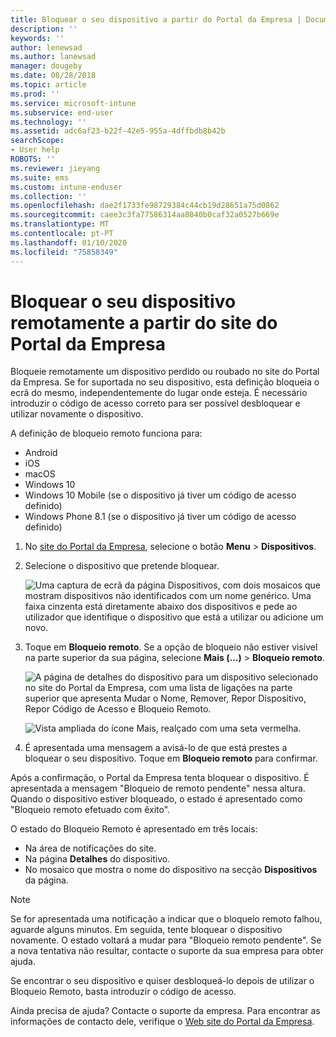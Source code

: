 ```yaml
---
title: Bloquear o seu dispositivo a partir do Portal da Empresa | Documentos da Microsoft
description: ''
keywords: ''
author: lenewsad
ms.author: lanewsad
manager: dougeby
ms.date: 08/28/2018
ms.topic: article
ms.prod: ''
ms.service: microsoft-intune
ms.subservice: end-user
ms.technology: ''
ms.assetid: adc6af23-b22f-42e5-955a-4dffbdb8b42b
searchScope:
- User help
ROBOTS: ''
ms.reviewer: jieyang
ms.suite: ems
ms.custom: intune-enduser
ms.collection: ''
ms.openlocfilehash: dae2f1733fe98729384c44cb19d28651a75d0862
ms.sourcegitcommit: caee3c3fa77586314aa8040b0caf32a0527b669e
ms.translationtype: MT
ms.contentlocale: pt-PT
ms.lasthandoff: 01/10/2020
ms.locfileid: "75858349"
---
```

# <a name="remotely-lock-your-device-from-the-company-portal-website"></a>Bloquear o seu dispositivo remotamente a partir do site do Portal da Empresa

Bloqueie remotamente um dispositivo perdido ou roubado no site do Portal da Empresa. Se for suportada no seu dispositivo, esta definição bloqueia o ecrã do mesmo, independentemente do lugar onde esteja. É necessário introduzir o código de acesso correto para ser possível desbloquear e utilizar novamente o dispositivo.   

A definição de bloqueio remoto funciona para:

* Android
* iOS
* macOS
* Windows 10
* Windows 10 Mobile (se o dispositivo já tiver um código de acesso definido)
* Windows Phone 8.1 (se o dispositivo já tiver um código de acesso definido)  

1. No [site do Portal da Empresa](https://portal.manage.microsoft.com), selecione o botão __Menu__ > __Dispositivos__.  

2. Selecione o dispositivo que pretende bloquear.  

    ![Uma captura de ecrã da página Dispositivos, com dois mosaicos que mostram dispositivos não identificados com um nome genérico. Uma faixa cinzenta está diretamente abaixo dos dispositivos e pede ao utilizador que identifique o dispositivo que está a utilizar ou adicione um novo.](./media/rename-reset-device-step2-1808.png) 

3. Toque em **Bloqueio remoto**. Se a opção de bloqueio não estiver visível na parte superior da sua página, selecione **Mais (…)**  > **Bloqueio remoto**.  

   ![A página de detalhes do dispositivo para um dispositivo selecionado no site do Portal da Empresa, com uma lista de ligações na parte superior que apresenta Mudar o Nome, Remover, Repor Dispositivo, Repor Código de Acesso e Bloqueio Remoto. ](./media/rename-reset-device-1808.png) 

    ![Vista ampliada do ícone Mais, realçado com uma seta vermelha.](./media/rename-reset-device-step3-more-1808.png)    

4. É apresentada uma mensagem a avisá-lo de que está prestes a bloquear o seu dispositivo. Toque em **Bloqueio remoto** para confirmar.

Após a confirmação, o Portal da Empresa tenta bloquear o dispositivo. É apresentada a mensagem "Bloqueio de remoto pendente" nessa altura. Quando o dispositivo estiver bloqueado, o estado é apresentado como "Bloqueio remoto efetuado com êxito".  

O estado do Bloqueio Remoto é apresentado em três locais:

* Na área de notificações do site.
* Na página **Detalhes** do dispositivo.
* No mosaico que mostra o nome do dispositivo na secção **Dispositivos** da página.  

> [!Note]
> Se for apresentada uma notificação a indicar que o bloqueio remoto falhou, aguarde alguns minutos. Em seguida, tente bloquear o dispositivo novamente. O estado voltará a mudar para "Bloqueio remoto pendente". Se a nova tentativa não resultar, contacte o suporte da sua empresa para obter ajuda.

Se encontrar o seu dispositivo e quiser desbloqueá-lo depois de utilizar o Bloqueio Remoto, basta introduzir o código de acesso.  

Ainda precisa de ajuda? Contacte o suporte da empresa. Para encontrar as informações de contacto dele, verifique o [Web site do Portal da Empresa](https://go.microsoft.com/fwlink/?linkid=2010980).
